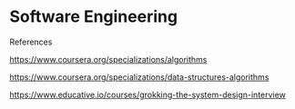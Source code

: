 # Software Engineering

References

https://www.coursera.org/specializations/algorithms

https://www.coursera.org/specializations/data-structures-algorithms

https://www.educative.io/courses/grokking-the-system-design-interview
